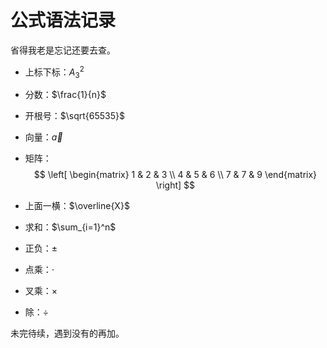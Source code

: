 # 公式语法记录

省得我老是忘记还要去查。

- 上标下标：$A_3^2$

- 分数：$\frac{1}{n}$

- 开根号：$\sqrt{65535}$

- 向量：$\vec{a}$

- 矩阵：
    $$
    \left[
    \begin{matrix}
    1 & 2 & 3 \\
    4 & 5 & 6 \\
    7 & 7 & 9
    \end{matrix}
    \right]
    $$
    

- 上面一横：$\overline{X}$

- 求和：$\sum_{i=1}^n$

- 正负：$\pm$

- 点乘：$\cdot$

- 叉乘：$\times$

- 除：$\div$

未完待续，遇到没有的再加。